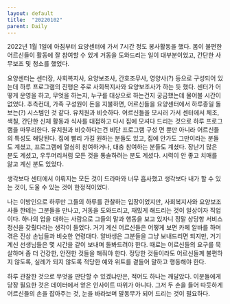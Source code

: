 ```yaml
---
layout: default
title:  "20220102"
parent: Daily
---
```






2022년 1월 1일에 아침부터 요양센터에 가서 7시간 정도 봉사활동을 했다. 몸이 불편한 어르신들이 활동에 잘 참여할 수 있게 거동을 도와드리는 일이 대부분이었고, 간단한 사무보조 및 청소를 했었다. 

요양센터는 센터장, 사회복지사, 요양보조사, 간호조무사, 영양사(?) 등으로 구성되어 있는데 하루 프로그램의 진행은 주로 사회복지사와 요양보조사가 하는 듯 했다. 센터가 어떻게 운영을 하고, 무엇을 하는지, 누구를 대상으로 하는건지 궁금했는데 물어볼 시간이 없었다. 추측컨대, 가족 구성원이 돈을 지불하면, 어르신들을 요양센터에서 하루종일 돌보는(?) 시스템인 것 같다. 유치원과 비슷하다. 어르신들을 모시러 가서 센터에서 체조, 색칠, 간단한 신체 활동과 식사를 대접하고 다시 집에 모셔다 드리는 것으로 하루 프로그램을 마무리한다. 유치원과 비슷하다는건 비단 프로그램 구성 면 뿐만 아니라 어르신들의 특성도 해당된다. 집에 빨리 가길 원하는 분들도 있고, 집에 안가도 그만이라는 분들도 계셨고, 프로그램에 열심히 참여하거나, 대충 참여하는 분들도 계셨다. 장난기 많은 분도 계셨고, 우두머리처럼 모든 것을 통솔하려는 분도 계셨다. 시력이 안 좋고 치매를 앓고 계신 분도 있었다. 

생각보다 센터에서 이뤄지는 모든 것이 드라마와 너무 흡사했고
생각보다 내가 할 수 있는 것이, 도울 수 있는 것이 한정적이었다.

나는 이방인으로 하루만 그들의 하루를 관찰하는 입장이었지만, 사회복지사와 요양보조사들 한테는 그분들을 만나고, 거동을 도와드리고, 재밌게 해드리는 것이 일상이자 직업이다. 하나의 업을 대하는 사람으로 그들의 말과 행동을 보고 있자니 정말 상당항 서비스 정신을 갖췄다라는 생각이 들었다. 거기 계신 어르신들은 어떻게 보면 카페 알바를 하며 겪은 진상 손님들과 비슷한 연령대다. 알바생은 그분들을 그냥 보내드리면 되지만, 거기 계신 선생님들은 몇 시간을 같이 보내며 돌봐드려야 한다. 때로는 어르신들의 요구를 묵살하며 좀 더 건강한, 안전한 것들을 해줘야 한다. 정당한 것들이라도 어르신들께 불편하지 않도록, 실례가 되지 않도록 적당한 예와 위트를 곁들어 말하고 행동해야 한다. 

하루 관찰한 것으로 무엇을 판단할 수 있겠냐만은, 적어도 하나는 깨달았다. 이분들에게 당장 필요한 것은 데이터에서 얻은 인사이트 따위가 아니다. 그저 두 손을 들어 따듯하게 어르신들의 손을 잡아주는 것, 눈을 바라보며 말동무가 되어 드리는 것이 필요하다. 






